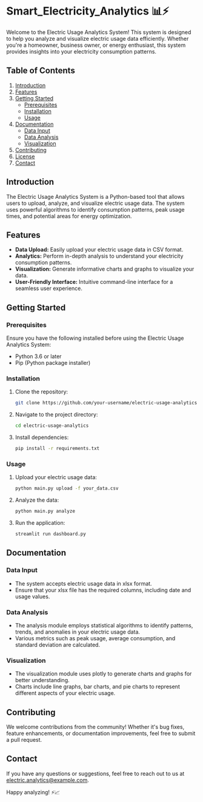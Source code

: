 ﻿# Smart_Electricity_Analytics 📊⚡️
Welcome to the Electric Usage Analytics System! This system is designed to help you analyze and visualize electric usage data efficiently. Whether you're a homeowner, business owner, or energy enthusiast, this system provides insights into your electricity consumption patterns.

## Table of Contents

1. [Introduction](#introduction)
2. [Features](#features)
3. [Getting Started](#getting-started)
   - [Prerequisites](#prerequisites)
   - [Installation](#installation)
   - [Usage](#usage)
4. [Documentation](#documentation)
   - [Data Input](#data-input)
   - [Data Analysis](#data-analysis)
   - [Visualization](#visualization)
5. [Contributing](#contributing)
6. [License](#license)
7. [Contact](#contact)

## Introduction

The Electric Usage Analytics System is a Python-based tool that allows users to upload, analyze, and visualize electric usage data. The system uses powerful algorithms to identify consumption patterns, peak usage times, and potential areas for energy optimization.

## Features

- **Data Upload:** Easily upload your electric usage data in CSV format.
- **Analytics:** Perform in-depth analysis to understand your electricity consumption patterns.
- **Visualization:** Generate informative charts and graphs to visualize your data.
- **User-Friendly Interface:** Intuitive command-line interface for a seamless user experience.

## Getting Started

### Prerequisites

Ensure you have the following installed before using the Electric Usage Analytics System:

- Python 3.6 or later
- Pip (Python package installer)

### Installation

1. Clone the repository:

   ```bash
   git clone https://github.com/your-username/electric-usage-analytics.git
   ```

2. Navigate to the project directory:

   ```bash
   cd electric-usage-analytics
   ```

3. Install dependencies:

   ```bash
   pip install -r requirements.txt
   ```

### Usage

1. Upload your electric usage data:

   ```bash
   python main.py upload -f your_data.csv
   ```

2. Analyze the data:

   ```bash
   python main.py analyze
   ```

3. Run the application:

   ```bash
   streamlit run dashboard.py
   ```

## Documentation

### Data Input

- The system accepts electric usage data in xlsx format.
- Ensure that your xlsx file has the required columns, including date and usage values.

### Data Analysis

- The analysis module employs statistical algorithms to identify patterns, trends, and anomalies in your electric usage data.
- Various metrics such as peak usage, average consumption, and standard deviation are calculated.

### Visualization

- The visualization module uses plotly to generate charts and graphs for better understanding.
- Charts include line graphs, bar charts, and pie charts to represent different aspects of your electric usage.

## Contributing

We welcome contributions from the community! Whether it's bug fixes, feature enhancements, or documentation improvements, feel free to submit a pull request.

## Contact

If you have any questions or suggestions, feel free to reach out to us at electric.analytics@example.com.

Happy analyzing! ⚡️📈


